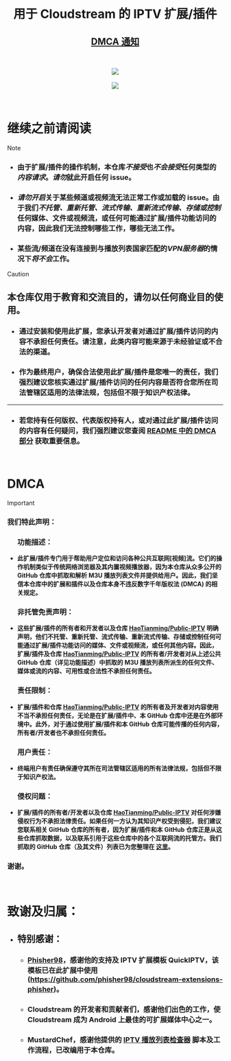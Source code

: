 <div align="center"><h1>用于 Cloudstream 的 IPTV 扩展/插件</h1></div>
<div align="center"><h2><a href="https://github.com/HaoTianming/Public-IPTV#dmca">DMCA 通知</a></h2></div>

<br/>

<p align="center">
  <a href="https://github.com/HaoTianming/Public-IPTV/raw/refs/heads/master/LICENSE"><img src="https://www.gnu.org/graphics/agplv3-with-text-162x68.png" /></a><br/><br/>
  <a href="https://skillicons.dev">
    <img src="https://skillicons.dev/icons?i=kotlin,androidstudio,gradle,github,githubactions&theme=light&perline=5" />
  </a>
</p>

<br/>

# **继续之前请阅读**

> [!NOTE]
> - ### 由于扩展/插件的操作机制，本仓库***不接受***也***不会接受***任何类型的***内容请求***。***请勿***就此开启任何 issue。
> - ### ***请勿开启***关于某些频道或视频流无法正常工作或加载的 issue。由于我们***不托管、重新托管、流式传输、重新流式传输、存储或控制***任何媒体、文件或视频流，或任何可能通过扩展/插件功能访问的内容，因此我们无法控制哪些工作，哪些无法工作。
> - ### 某些流/频道在没有连接到与播放列表国家匹配的***VPN服务器***的情况下***将不会***工作。

> [!CAUTION]
> ## 本仓库仅用于教育和交流目的，请勿以任何商业目的使用。
> ### <ul><li> 通过安装和使用此扩展，您承认开发者对通过扩展/插件访问的内容不承担任何责任。请注意，此类内容可能来源于未经验证或不合法的渠道。 </li></ul>
> ### <ul><li> 作为最终用户，确保合法使用此扩展/插件是您唯一的责任，我们强烈建议您核实通过扩展/插件访问的任何内容是否符合您所在司法管辖区适用的法律法规，包括但不限于知识产权法律。 </li></ul>
> ---
> ### <ul><li> 若您持有任何版权、代表版权持有人，或对通过此扩展/插件访问的内容有任何疑问，我们强烈建议您查阅 [README 中的 DMCA 部分](https://github.com/HaoTianming/Public-IPTV#dmca) 获取重要信息。 </li></ul>

<br/>

<h1>DMCA</h1>

> [!IMPORTANT]  
> ### 我们特此声明：
> #### <ul><h3> 功能描述： </h3> <li> 此扩展/插件专门用于帮助用户定位和访问各种公共互联网[视频]流。它们的操作机制类似于传统网络浏览器及其内置视频播放器，因为本仓库从众多公开的 GitHub 仓库中抓取和解析 M3U 播放列表文件并提供给用户。因此，我们坚信本仓库中的扩展和插件以及仓库本身不违反数字千年版权法 (DMCA) 的相关规定。 </li></ul>
> #### <ul><h3> 非托管免责声明： </h3> <li> 这些扩展/插件的所有者和开发者以及仓库 [HaoTianming/Public-IPTV](https://github.com/HaoTianming/Public-IPTV) 明确声明，他们不托管、重新托管、流式传输、重新流式传输、存储或控制任何可能通过扩展/插件功能访问的媒体、文件或视频流，或任何其他内容。因此，扩展/插件及仓库 [HaoTianming/Public-IPTV](https://github.com/HaoTianming/Public-IPTV) 的所有者/开发者对从上述公共 GitHub 仓库（详见功能描述）中抓取的 M3U 播放列表所派生的任何文件、媒体或流的内容、可用性或合法性不承担任何责任。 </li></ul>
> #### <ul><h3> 责任限制： </h3>  <li> 扩展/插件和仓库 [HaoTianming/Public-IPTV](https://github.com/HaoTianming/Public-IPTV) 的所有者及开发者对内容使用不当不承担任何责任，无论是在扩展/插件中、本 GitHub 仓库中还是在外部环境中。此外，对于通过使用扩展/插件和本 GitHub 仓库可能传播的任何内容，所有者/开发者也不承担任何责任。 </li></ul>
> #### <ul><h3> 用户责任： </h3> <li> 终端用户有责任确保遵守其所在司法管辖区适用的所有法律法规，包括但不限于知识产权法。 </li></ul>
> #### <ul><h3> 侵权问题： </h3> <li> 扩展/插件的所有者/开发者以及仓库 [HaoTianming/Public-IPTV](https://github.com/HaoTianming/Public-IPTV) 对任何涉嫌侵权行为不承担法律责任。如果任何一方认为其知识产权受到侵犯，我们建议您联系相关 GitHub 仓库的所有者，因为扩展/插件和本 GitHub 仓库正是从这些仓库抓取数据，以及联系引用于这些仓库中的各个互联网流的托管方。我们抓取的 GitHub 仓库（及其文件）列表已为您整理在 [这里](https://github.com/HaoTianming/Public-IPTV/blob/main/.github/pyscripts/urls.json)。</li></ul>
> ### 谢谢。

<br/>

# 致谢及归属：

- ## 特别感谢：
  - ### [Phisher98](https://github.com/Phisher98)，感谢他的支持及 IPTV 扩展模板 QuickIPTV，该模板已在此扩展中使用 (https://github.com/phisher98/cloudstream-extensions-phisher)。
  - ### Cloudstream 的开发者和贡献者们，感谢他们出色的工作，使 Cloudstream 成为 Android 上最佳的可扩展媒体中心之一。
  - ### MustardChef，感谢他提供的 [IPTV 播放列表检查器](https://github.com/MustardChef/IPTVPlaylistChecker) 脚本及工作流程，已改编用于本仓库。
